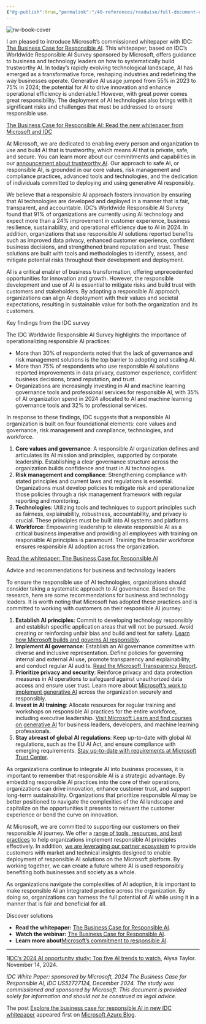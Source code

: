 ```yaml
---
{"dg-publish":true,"permalink":"/40-references/readwise/full-document-contents/explore-the-business-case-for-responsible-ai-in-new-idc-whitepaper/","tags":["rw/articles"]}
---
```


![rw-book-cover](https://azure.microsoft.com/en-us/blog/wp-content/uploads/2024/06/microsoft_logo-300x300.webp)

I am pleased to introduce Microsoft’s commissioned whitepaper with IDC: [The Business Case for Responsible AI](https://aka.ms/business-case-responsible-ai). This whitepaper, based on IDC’s Worldwide Responsible AI Survey sponsored by Microsoft, offers guidance to business and technology leaders on how to systematically build trustworthy AI. In today’s rapidly evolving technological landscape, AI has emerged as a transformative force, reshaping industries and redefining the way businesses operate. Generative AI usage jumped from 55% in 2023 to 75% in 2024; the potential for AI to drive innovation and enhance operational efficiency is undeniable.1 However, with great power comes great responsibility. The deployment of AI technologies also brings with it significant risks and challenges that must be addressed to ensure responsible use.

[The Business Case for Responsible AI: Read the new whitepaper from Microsoft and IDC](https://aka.ms/business-case-responsible-ai)

At Microsoft, we are dedicated to enabling every person and organization to use and build AI that is trustworthy, which means AI that is private, safe, and secure. You can learn more about our commitments and capabilities in our [announcement about trustworthy AI](https://aka.ms/microsofttrustworthyai). Our approach to safe AI, or responsible AI, is grounded in our core values, risk management and compliance practices, advanced tools and technologies, and the dedication of individuals committed to deploying and using generative AI responsibly.

We believe that a responsible AI approach fosters innovation by ensuring that AI technologies are developed and deployed in a manner that is fair, transparent, and accountable. IDC’s Worldwide Responsible AI Survey found that 91% of organizations are currently using AI technology and expect more than a 24% improvement in customer experience, business resilience, sustainability, and operational efficiency due to AI in 2024. In addition, organizations that use responsible AI solutions reported benefits such as improved data privacy, enhanced customer experience, confident business decisions, and strengthened brand reputation and trust. These solutions are built with tools and methodologies to identify, assess, and mitigate potential risks throughout their development and deployment.

AI is a critical enabler of business transformation, offering unprecedented opportunities for innovation and growth. However, the responsible development and use of AI is essential to mitigate risks and build trust with customers and stakeholders. By adopting a responsible AI approach, organizations can align AI deployment with their values and societal expectations, resulting in sustainable value for both the organization and its customers.

 Key findings from the IDC survey

The IDC Worldwide Responsible AI Survey highlights the importance of operationalizing responsible AI practices:

* More than 30% of respondents noted that the lack of governance and risk management solutions is the top barrier to adopting and scaling AI.
* More than 75% of respondents who use responsible AI solutions reported improvements in data privacy, customer experience, confident business decisions, brand reputation, and trust.
* Organizations are increasingly investing in AI and machine learning governance tools and professional services for responsible AI, with 35% of AI organization spend in 2024 allocated to AI and machine learning governance tools and 32% to professional services.

In response to these findings, IDC suggests that a responsible AI organization is built on four foundational elements: core values and governance, risk management and compliance, technologies, and workforce.

1. **Core values and governance**: A responsible AI organization defines and articulates its AI mission and principles, supported by corporate leadership. Establishing a clear governance structure across the organization builds confidence and trust in AI technologies.
2. **Risk management and compliance**: Strengthening compliance with stated principles and current laws and regulations is essential. Organizations must develop policies to mitigate risk and operationalize those policies through a risk management framework with regular reporting and monitoring.
3. **Technologies**: Utilizing tools and techniques to support principles such as fairness, explainability, robustness, accountability, and privacy is crucial. These principles must be built into AI systems and platforms.
4. **Workforce**: Empowering leadership to elevate responsible AI as a critical business imperative and providing all employees with training on responsible AI principles is paramount. Training the broader workforce ensures responsible AI adoption across the organization.

[Read the whitepaper: The Business Case for Responsible AI](https://aka.ms/business-case-responsible-ai)

 Advice and recommendations for business and technology leaders

To ensure the responsible use of AI technologies, organizations should consider taking a systematic approach to AI governance. Based on the research, here are some recommendations for business and technology leaders. It is worth noting that Microsoft has adopted these practices and is committed to working with customers on their responsible AI journey:

1. **Establish AI principles**: Commit to developing technology responsibly and establish specific application areas that will not be pursued. Avoid creating or reinforcing unfair bias and build and test for safety. [Learn how Microsoft builds and governs AI responsibly](https://www.microsoft.com/en-us/ai/responsible-ai).
2. **Implement AI governance**: Establish an AI governance committee with diverse and inclusive representation. Define policies for governing internal and external AI use, promote transparency and explainability, and conduct regular AI audits. [Read the Microsoft Transparency Report](https://aka.ms/RAITransparencyReport2024PDF).
3. **Prioritize privacy and security**: Reinforce privacy and data protection measures in AI operations to safeguard against unauthorized data access and ensure user trust. Learn more about [Microsoft’s work to implement generative AI](https://www.microsoft.com/en-us/microsoft-cloud/blog/2024/11/04/more-value-less-risk-how-to-implement-generative-ai-across-the-organization-securely-and-responsibly/) across the organization securely and responsibly.
4. **Invest in AI training**: Allocate resources for regular training and workshops on responsible AI practices for the entire workforce, including executive leadership. [Visit Microsoft Learn and find courses on generative AI](https://aka.ms/MSLearn) for business leaders, developers, and machine learning professionals.
5. **Stay abreast of global AI regulations**: Keep up-to-date with global AI regulations, such as the EU AI Act, and ensure compliance with emerging requirements. [Stay up-to-date with requirements at Microsoft Trust Center](https://www.microsoft.com/en-us/trust-center/).

As organizations continue to integrate AI into business processes, it is important to remember that responsible AI is a strategic advantage. By embedding responsible AI practices into the core of their operations, organizations can drive innovation, enhance customer trust, and support long-term sustainability. Organizations that prioritize responsible AI may be better positioned to navigate the complexities of the AI landscape and capitalize on the opportunities it presents to reinvent the customer experience or bend the curve on innovation.

At Microsoft, we are committed to supporting our customers on their responsible AI journey. We offer a [range of tools, resources, and best practices](https://aka.ms/responsible-ai-with-azure) to help organizations implement responsible AI principles effectively. In addition, [we are leveraging our partner ecosystem](https://partnerinnovation.microsoft.com/initiatives/empowering-responsible-ai-practices-through-partners/) to provide customers with market and technical insights designed to enable deployment of responsible AI solutions on the Microsoft platform. By working together, we can create a future where AI is used responsibly benefiting both businesses and society as a whole.

As organizations navigate the complexities of AI adoption, it is important to make responsible AI an integrated practice across the organization. By doing so, organizations can harness the full potential of AI while using it in a manner that is fair and beneficial for all.

 Discover solutions

* **Read the whitepaper:** [The Business Case for Responsible AI](https://aka.ms/business-case-responsible-ai).
* **Watch the webinar:** [The Business Case for Responsible AI](https://aka.ms/business-case-for-responsible-ai-webinar).
* **Learn more about**[Microsoft’s commitment to responsible AI](https://aka.ms/microsoftresponsibleai).

---

1[IDC’s 2024 AI opportunity study: Top five AI trends to watch](https://blogs.microsoft.com/blog/2024/11/12/idcs-2024-ai-opportunity-study-top-five-ai-trends-to-watch/), Alysa Taylor. November 14, 2024. 

*IDC White Paper: sponsored by Microsoft, 2024 The Business Case for Responsible AI, IDC US52727124, December 2024.* *The study was commissioned and sponsored by Microsoft. This document is provided solely for information and should not be construed as legal advice.*

The post [Explore the business case for responsible AI in new IDC whitepaper](https://azure.microsoft.com/en-us/blog/explore-the-business-case-for-responsible-ai-in-new-idc-whitepaper/) appeared first on [Microsoft Azure Blog](https://azure.microsoft.com/en-us/blog).
